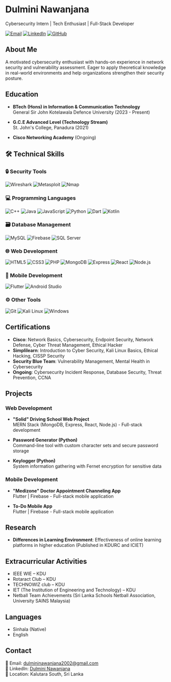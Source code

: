 # Dulmini Nawanjana

Cybersecurity Intern | Tech Enthusiast | Full-Stack Developer

[![Email](https://img.shields.io/badge/Email-dulmininawanjana2002%40gmail.com-red?style=flat&logo=gmail)](mailto:dulmininawanjana2002@gmail.com)
[![LinkedIn](https://img.shields.io/badge/LinkedIn-Dulmini_Nawanjana-blue?style=flat&logo=linkedin)](https://www.linkedin.com/in/dulmininawanjana-815b44266)
[![GitHub](https://img.shields.io/badge/GitHub-Dulmini810-black?style=flat&logo=github)](https://github.com/Dulmini810)

## About Me

A motivated cybersecurity enthusiast with hands-on experience in network security and vulnerability assessment. Eager to apply theoretical knowledge in real-world environments and help organizations strengthen their security posture.

## Education

- **BTech (Hons) in Information & Communication Technology**  
  General Sir John Kotelawala Defence University (2023 - Present)

- **G.C.E Advanced Level (Technology Stream)**  
  St. John's College, Panadura (2021)

- **Cisco Networking Academy** (Ongoing)

## 🛠️ Technical Skills

### 🔒 Security Tools
![Wireshark](https://img.shields.io/badge/Wireshark-1679A7?style=flat&logo=wireshark&logoColor=white)
![Metasploit](https://img.shields.io/badge/Metasploit-252A2F?style=flat&logo=metasploit&logoColor=white)
![Nmap](https://img.shields.io/badge/Nmap-FFFFFF?style=flat&logo=nmap&logoColor=black)

### 💻 Programming Languages
![C++](https://img.shields.io/badge/C++-00599C?style=flat&logo=c%2B%2B&logoColor=white)
![Java](https://img.shields.io/badge/Java-007396?style=flat&logo=java&logoColor=white)
![JavaScript](https://img.shields.io/badge/JavaScript-F7DF1E?style=flat&logo=javascript&logoColor=black)
![Python](https://img.shields.io/badge/Python-3776AB?style=flat&logo=python&logoColor=white)
![Dart](https://img.shields.io/badge/Dart-0175C2?style=flat&logo=dart&logoColor=white)
![Kotlin](https://img.shields.io/badge/Kotlin-7F52FF?style=flat&logo=kotlin&logoColor=white)

### 🗃️ Database Management
![MySQL](https://img.shields.io/badge/MySQL-4479A1?style=flat&logo=mysql&logoColor=white)
![Firebase](https://img.shields.io/badge/Firebase-FFCA28?style=flat&logo=firebase&logoColor=black)
![SQL Server](https://img.shields.io/badge/SQL_Server-CC2927?style=flat&logo=microsoft-sql-server&logoColor=white)

### 🌐 Web Development
![HTML5](https://img.shields.io/badge/HTML5-E34F26?style=flat&logo=html5&logoColor=white)
![CSS3](https://img.shields.io/badge/CSS3-1572B6?style=flat&logo=css3&logoColor=white)
![PHP](https://img.shields.io/badge/PHP-777BB4?style=flat&logo=php&logoColor=white)
![MongoDB](https://img.shields.io/badge/MongoDB-47A248?style=flat&logo=mongodb&logoColor=white)
![Express](https://img.shields.io/badge/Express-000000?style=flat&logo=express&logoColor=white)
![React](https://img.shields.io/badge/React-61DAFB?style=flat&logo=react&logoColor=black)
![Node.js](https://img.shields.io/badge/Node.js-339933?style=flat&logo=node.js&logoColor=white)

### 📱 Mobile Development
![Flutter](https://img.shields.io/badge/Flutter-02569B?style=flat&logo=flutter&logoColor=white)
![Android Studio](https://img.shields.io/badge/Android_Studio-3DDC84?style=flat&logo=android-studio&logoColor=white)

### ⚙️ Other Tools
![Git](https://img.shields.io/badge/Git-F05032?style=flat&logo=git&logoColor=white)
![Kali Linux](https://img.shields.io/badge/Kali_Linux-557C94?style=flat&logo=kalilinux&logoColor=white)
![Windows](https://img.shields.io/badge/Windows-0078D6?style=flat&logo=windows&logoColor=white)

## Certifications

- **Cisco**: Network Basics, Cybersecurity, Endpoint Security, Network Defense, Cyber Threat Management, Ethical Hacker
- **Simplilearn**: Introduction to Cyber Security, Kali Linux Basics, Ethical Hacking, CISSP Security
- **Security Blue Team**: Vulnerability Management, Mental Health in Cybersecurity
- **Ongoing**: Cybersecurity Incident Response, Database Security, Threat Prevention, CCNA

## Projects

### Web Development
- **"Solid" Driving School Web Project**  
  MERN Stack (MongoDB, Express, React, Node.js) - Full-stack development

- **Password Generator (Python)**  
  Command-line tool with custom character sets and secure password storage

- **Keylogger (Python)**  
  System information gathering with Fernet encryption for sensitive data

### Mobile Development
- **"Medizone" Doctor Appointment Channeling App**  
  Flutter | Firebase - Full-stack mobile application

- **To-Do Mobile App**  
  Flutter | Firebase - Full-stack mobile application

## Research

- **Differences in Learning Environment**: Effectiveness of online learning platforms in higher education (Published in KDURC and ICIET)

## Extracurricular Activities

- IEEE WIE – KDU
- Rotaract Club – KDU
- TECHNOWIZ club – KDU
- IET (The Institution of Engineering and Technology) – KDU
- Netball Team Achievements (Sri Lanka Schools Netball Association, University SAINS Malaysia)

## Languages

- Sinhala (Native)
- English

## Contact

📧 Email: [dulmininawanjana2002@gmail.com](mailto:dulmininawanjana2002@gmail.com)  
🔗 LinkedIn: [Dulmini Nawanjana](https://www.linkedin.com/in/dulmininawanjana-815b44266)  
📍 Location: Kalutara South, Sri Lanka
